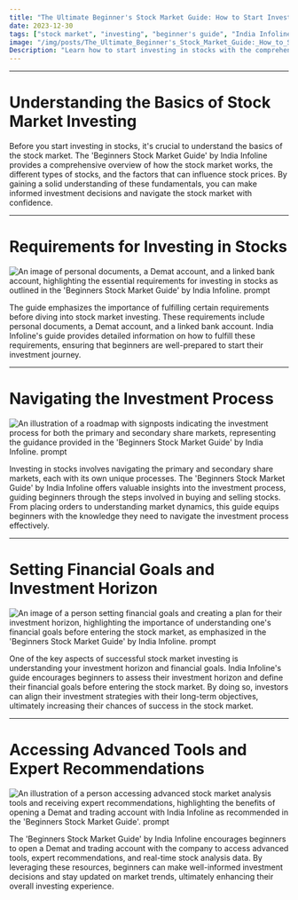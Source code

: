 ```yaml
---
title: "The Ultimate Beginner's Stock Market Guide: How to Start Investing in Stocks"
date: 2023-12-30
tags: ["stock market", "investing", "beginner's guide", "India Infoline","finance","economics"]
image: "/img/posts/The_Ultimate_Beginner's_Stock_Market_Guide:_How_to_Start_Investing_in_Stocks/0.png"
Description: "Learn how to start investing in stocks with the comprehensive 'Beginners Stock Market Guide' by India Infoline. This guide covers everything from the requirements for investing to valuable tips for beginners, helping you navigate the world of stock market investing with confidence."
---
```



---
# Understanding the Basics of Stock Market Investing

Before you start investing in stocks, it's crucial to understand the basics of the stock market. The 'Beginners Stock Market Guide' by India Infoline provides a comprehensive overview of how the stock market works, the different types of stocks, and the factors that can influence stock prices. By gaining a solid understanding of these fundamentals, you can make informed investment decisions and navigate the stock market with confidence.



---
# Requirements for Investing in Stocks

![An image of personal documents, a Demat account, and a linked bank account, highlighting the essential requirements for investing in stocks as outlined in the 'Beginners Stock Market Guide' by India Infoline. prompt](/img/posts/The_Ultimate_Beginner's_Stock_Market_Guide:_How_to_Start_Investing_in_Stocks/2.png "An image of personal documents, a Demat account, and a linked bank account, highlighting the essential requirements for investing in stocks as outlined in the 'Beginners Stock Market Guide' by India Infoline.")

The guide emphasizes the importance of fulfilling certain requirements before diving into stock market investing. These requirements include personal documents, a Demat account, and a linked bank account. India Infoline's guide provides detailed information on how to fulfill these requirements, ensuring that beginners are well-prepared to start their investment journey.



---
# Navigating the Investment Process

![An illustration of a roadmap with signposts indicating the investment process for both the primary and secondary share markets, representing the guidance provided in the 'Beginners Stock Market Guide' by India Infoline. prompt](/img/posts/The_Ultimate_Beginner's_Stock_Market_Guide:_How_to_Start_Investing_in_Stocks/3.png "An illustration of a roadmap with signposts indicating the investment process for both the primary and secondary share markets, representing the guidance provided in the 'Beginners Stock Market Guide' by India Infoline.")

Investing in stocks involves navigating the primary and secondary share markets, each with its own unique processes. The 'Beginners Stock Market Guide' by India Infoline offers valuable insights into the investment process, guiding beginners through the steps involved in buying and selling stocks. From placing orders to understanding market dynamics, this guide equips beginners with the knowledge they need to navigate the investment process effectively.



---
# Setting Financial Goals and Investment Horizon

![An image of a person setting financial goals and creating a plan for their investment horizon, highlighting the importance of understanding one's financial goals before entering the stock market, as emphasized in the 'Beginners Stock Market Guide' by India Infoline. prompt](/img/posts/The_Ultimate_Beginner's_Stock_Market_Guide:_How_to_Start_Investing_in_Stocks/4.png "An image of a person setting financial goals and creating a plan for their investment horizon, highlighting the importance of understanding one's financial goals before entering the stock market, as emphasized in the 'Beginners Stock Market Guide' by India Infoline.")

One of the key aspects of successful stock market investing is understanding your investment horizon and financial goals. India Infoline's guide encourages beginners to assess their investment horizon and define their financial goals before entering the stock market. By doing so, investors can align their investment strategies with their long-term objectives, ultimately increasing their chances of success in the stock market.



---
# Accessing Advanced Tools and Expert Recommendations

![An illustration of a person accessing advanced stock market analysis tools and receiving expert recommendations, highlighting the benefits of opening a Demat and trading account with India Infoline as recommended in the 'Beginners Stock Market Guide'. prompt](/img/posts/The_Ultimate_Beginner's_Stock_Market_Guide:_How_to_Start_Investing_in_Stocks/5.png "An illustration of a person accessing advanced stock market analysis tools and receiving expert recommendations, highlighting the benefits of opening a Demat and trading account with India Infoline as recommended in the 'Beginners Stock Market Guide'.")

The 'Beginners Stock Market Guide' by India Infoline encourages beginners to open a Demat and trading account with the company to access advanced tools, expert recommendations, and real-time stock analysis data. By leveraging these resources, beginners can make well-informed investment decisions and stay updated on market trends, ultimately enhancing their overall investing experience.
